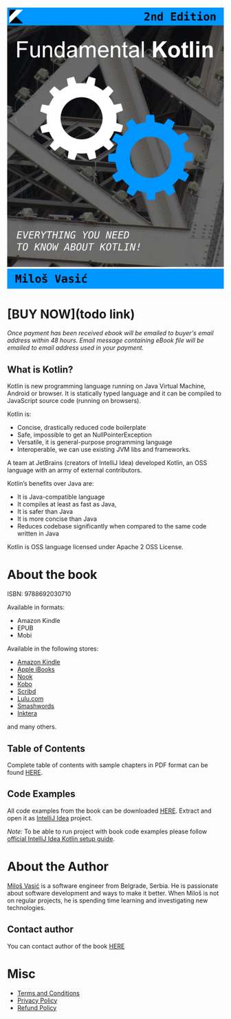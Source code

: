 ![](images/cover.png)

# [BUY NOW](todo link)

*Once payment has been received ebook will be emailed to buyer's email address within 48 hours.
Email message containing eBook file will be emailed to email address used in your payment.*

## What is Kotlin?

Kotlin is new programming language running on Java Virtual Machine, Android or browser. It is statically typed language and it can be compiled to JavaScript source code (running on browsers).

Kotlin is:

- Concise, drastically reduced code boilerplate
- Safe, impossible to get an NullPointerException
- Versatile, it is general-purpose programming language
- Interoperable, we can use existing JVM libs and frameworks.

A team at JetBrains (creators of IntelliJ Idea) developed Kotlin, an OSS language with an army of external contributors.

Kotlin’s benefits over Java are:

- It is Java-compatible language
- It compiles at least as fast as Java,
- It is safer than Java
- It is more concise than Java
- Reduces codebase significantly when compared to the same code written in Java

Kotlin is OSS language licensed under Apache 2 OSS License.

# About the book

ISBN: 9788692030710

Available in formats:

- Amazon Kindle
- EPUB
- Mobi

Available in the following stores:

- [Amazon Kindle](https://www.amazon.com/Fundamental-Kotlin-2nd-Everything-About-ebook/dp/B07G4DLKBC)
- [Apple iBooks](https://itunes.apple.com/us/book/fundamental-kotlin-2nd-edition/id1416931771)
- [Nook](https://www.barnesandnoble.com/w/fundamental-kotlin-2nd-edition-milos-vasic/1129181809?ean=9788692030710)
- [Kobo](https://www.kobo.com/ww/en/ebook/fundamental-kotlin-2nd-edition-everything-you-need-to-know-about-kotlin)
- [Scribd](https://www.scribd.com/book/385338804/Fundamental-Kotlin-Second-Edition)
- [Lulu.com](http://www.lulu.com/shop/milo%C5%A1-vasi%C4%87/fundamental-kotlin-2nd-edition-everything-you-need-to-know-about-kotlin/ebook/product-23732495.html)
- [Smashwords](https://www.smashwords.com/books/view/885596)
- [Inktera](https://www.smashwords.com/books/byseries/35624)

and many others.

## Table of Contents

Complete table of contents with sample chapters in PDF format can be found 
[HERE](pages/contents.md).

## Code Examples

All code examples from the book can be downloaded [HERE](https://github.com/milos85vasic/Fundamental-Kotlin/releases/tag/second_edition_rev_1). 
Extract and open it as [IntelliJ Idea](https://www.jetbrains.com/idea/) project.

*Note:* To be able to run project with book code examples please follow 
[official IntelliJ Idea Kotlin setup guide](https://kotlinlang.org/docs/tutorials/getting-started.html).

# About the Author

[Miloš Vasić](https://github.com/milos85vasic) is a software engineer from Belgrade, Serbia. He is passionate about software development and ways to make it better. When Miloš is not on regular projects, he is spending time learning and investigating new technologies.

## Contact author

You can contact author of the book [HERE](mailto:milos85vasic@gmail.com)

# Misc

- [Terms and Conditions](pages/terms.md) 
- [Privacy Policy](pages/privacy.md)
- [Refund Policy](pages/refund.md) 

